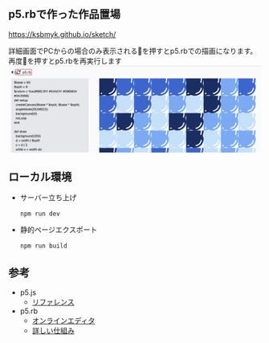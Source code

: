 ## p5.rbで作った作品置場

https://ksbmyk.github.io/sketch/

詳細画面でPCからの場合のみ表示される🔄を押すとp5.rbでの描画になります。再度🔄を押すとp5.rbを再実行します
<img src="public/sketch.png">

## ローカル環境

- サーバー立ち上げ
  ```
  npm run dev
  ```
- 静的ページエクスポート
  ```
  npm run build
  ```

## 参考
- p5.js
  - [リファレンス](https://p5js.org/)
- p5.rb
  - [オンラインエディタ](https://p5rb.ongaeshi.me/editor/)
  - [詳しい仕組み](https://ongaeshi.hatenablog.com/entry/2023/03/10/021113)